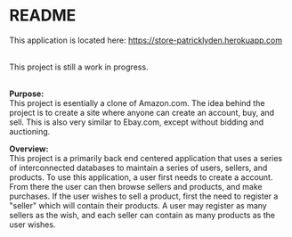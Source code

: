 # README

This application is located here: https://store-patricklyden.herokuapp.com

<br>
This project is still a work in progress.
<br><br>

**Purpose:**<br>
This project is esentially a clone of Amazon.com.  The idea behind the project is to create a site where anyone can create an account, buy, and sell.  This is also very similar to Ebay.com, except without bidding and auctioning.

**Overview:**<br>
This project is a primarily back end centered application that uses a series of interconnected databases to maintain a series of users, sellers, and products.  To use this application, a user first needs to create a account.  From there the user can then browse sellers and products, and make purchases.  If the user wishes to sell a product, first the need to register a "seller" which will contain their products.  A user may register as many sellers as the wish, and each seller can contain as many products as the user wishes.
